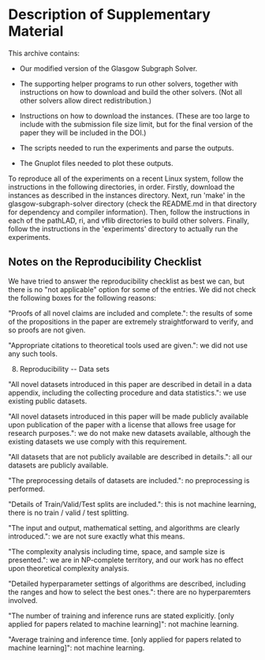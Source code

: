 Description of Supplementary Material
=====================================

This archive contains:

- Our modified version of the Glasgow Subgraph Solver.

- The supporting helper programs to run other solvers, together with instructions on how to download
  and build the other solvers. (Not all other solvers allow direct redistribution.)

- Instructions on how to download the instances. (These are too large to include with the submission
  file size limit, but for the final version of the paper they will be included in the DOI.)

- The scripts needed to run the experiments and parse the outputs.

- The Gnuplot files needed to plot these outputs.

To reproduce all of the experiments on a recent Linux system, follow the instructions in the
following directories, in order.  Firstly, download the instances as described in the instances
directory. Next, run 'make' in the glasgow-subgraph-solver directory (check the README.md in that
directory for dependency and compiler information). Then, follow the instructions in each of the
pathLAD, ri, and vflib directories to build other solvers. Finally, follow the instructions in the
'experiments' directory to actually run the experiments.

Notes on the Reproducibility Checklist
--------------------------------------

We have tried to answer the reproducibility checklist as best we can, but there is no "not
applicable" option for some of the entries. We did not check the following boxes for the following
reasons:

"Proofs of all novel claims are included and complete.": the results of some of the propositions in
the paper are extremely straightforward to verify, and so proofs are not given.

"Appropriate citations to theoretical tools used are given.": we did not use any such tools.

8. Reproducibility -- Data sets

"All novel datasets introduced in this paper are described in detail in a data appendix, including
the collecting procedure and data statistics.": we use existing public datasets.

"All novel datasets introduced in this paper will be made publicly available upon publication of the
paper with a license that allows free usage for research purposes.": we do not make new datasets
available, although the existing datasets we use comply with this requirement.

"All datasets that are not publicly available are described in details.": all our datasets are
publicly available.

"The preprocessing details of datasets are included.": no preprocessing is performed.

"Details of Train/Valid/Test splits are included.": this is not machine learning, there is no train
/ valid / test splitting.

"The input and output, mathematical setting, and algorithms are clearly introduced.": we are not
sure exactly what this means.

"The complexity analysis including time, space, and sample size is presented.": we are in
NP-complete territory, and our work has no effect upon theoretical complexity analysis.

"Detailed hyperparameter settings of algorithms are described, including the ranges and how to
select the best ones.": there are no hyperparemters involved.

"The number of training and inference runs are stated explicitly. [only applied for papers related
to machine learning]": not machine learning.

"Average training and inference time. [only applied for papers related to machine learning]": not
machine learning.
